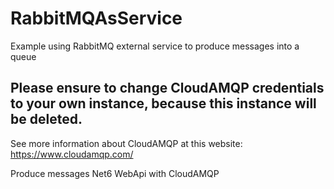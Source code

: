 # RabbitMQAsService
 Example using RabbitMQ external service to produce messages into a queue 

## Please ensure to change CloudAMQP credentials to your own instance, because this instance will be deleted.

See more information about CloudAMQP at this website: https://www.cloudamqp.com/

Produce messages Net6 WebApi with CloudAMQP


